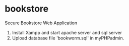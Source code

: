 # bookstore
Secure Bookstore Web Application
1. Install Xampp and start apache server and sql server
2. Upload database file 'bookworm.sql' in myPHPadmin.
